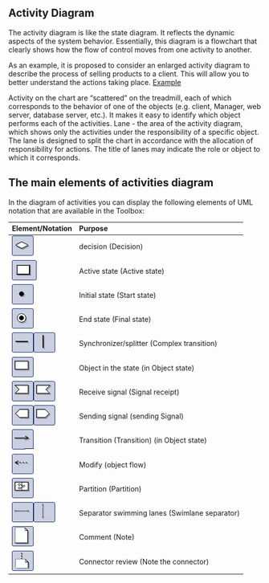 ## Activity Diagram
The activity diagram is like the state diagram. It reflects the dynamic aspects of the system behavior. Essentially, this diagram is a flowchart that clearly shows how the flow of control moves from one activity to another.

As an example, it is proposed to consider an enlarged activity diagram to describe the process of selling products to a client. This will allow you to better understand the actions taking place.
[Example](/Diagrams/Activity-diagram.png)

Activity on the chart are “scattered” on the treadmill, each of which corresponds to the behavior of one of the objects (e.g. client, Manager, web server, database server, etc.). It makes it easy to identify which object performs each of the activities. Lane - the area of the activity diagram, which shows only the activities under the responsibility of a specific object. The lane is designed to split the chart in accordance with the allocation of responsibility for actions. The title of lanes may indicate the role or object to which it corresponds. 

## The main elements of activities diagram
In the diagram of activities you can display the following elements of UML notation that are available in the Toolbox:

Element/Notation | Purpose
:------------------------------------------------------------------|:--------------------------------------------
![Example](/Diagrams/decision.jpg) | decision (Decision)
![Example](/Diagrams/activeobject1.jpg) | Active state (Active state)
![Example](/Diagrams/startstate.jpg) | Initial state (Start state)
![Example](/Diagrams/finalstate.jpg) | End state (Final state)
![Primer](/Diagrams/complextransition.jpg)![Primer](/Diagrams/complextransition_ver.jpg) | Synchronizer/splitter (Complex transition)
![Example](/Diagrams/objinstate.jpg) | Object in the state (in Object state)
![Primer](/Diagrams/signalreceipt-l.jpg)![Primer](/Diagrams/signalreceipt-r.jpg) | Receive signal (Signal receipt)
![Primer](/Diagrams/signalsend-l.jpg)![Primer](/Diagrams/signalsend-r.jpg) | Sending signal (sending Signal)
![Example](/Diagrams/transition.jpg) | Transition (Transition) (in Object state)
![Example](/Diagrams/objectflow.jpg) | Modify (object flow)
![Example](/Diagrams/partition.jpg) | Partition (Partition)
![Primer](/Diagrams/swlane-h.jpg)![Primer](/Diagrams/swlane-v.jpg) | Separator swimming lanes (Swimlane separator)
![Example](/Diagrams/note.jpg) | Comment (Note)
![Example](/Diagrams/noteconn.jpg) | Connector review (Note the connector)

